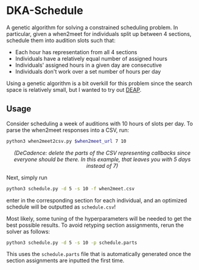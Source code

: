 # DKA-Schedule
A genetic algorithm for solving a constrained scheduling problem. In particular, given a when2meet for individuals split up between 4 sections, schedule them into audition slots such that:
 * Each hour has representation from all 4 sections
 * Individuals have a relatively equal number of assigned hours
 * Individuals' assigned hours in a given day are consecutive
 * Individuals don't work over a set number of hours per day

Using a genetic algorithm is a bit overkill for this problem since the search space is relatively small, but I wanted to try out [DEAP](https://github.com/deap/deap).

## Usage

Consider scheduling a week of auditions with 10 hours of slots per day. To parse the when2meet responses into a CSV, run:
```bash
python3 when2meet2csv.py $when2meet_url 7 10
```
<p align="center"><i>(DeCadence: delete the parts of the CSV representing callbacks since everyone should be there. In this example, that leaves you with 5 days instead of 7)</i></p>

Next, simply run
```bash
python3 schedule.py -d 5 -s 10 -f when2meet.csv
```
enter in the corresponding section for each individual, and an optimized schedule will be outputted as `schedule.csv`! 

Most likely, some tuning of the hyperparameters will be needed to get the best possible results. To avoid retyping section assignments, rerun the solver as follows:
```bash
python3 schedule.py -d 5 -s 10 -p schedule.parts
```
This uses the `schedule.parts` file that is automatically generated once the section assignments are inputted the first time.


